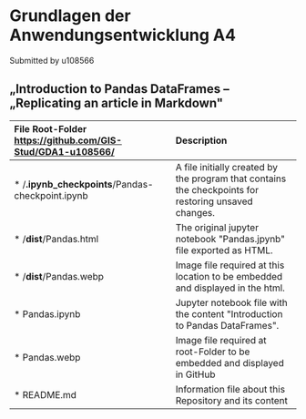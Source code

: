 # Grundlagen der Anwendungsentwicklung A4

Submitted by u108566

## „Introduction to Pandas DataFrames – „Replicating an article in Markdown"


|  **File** Root-Folder **https://github.com/GIS-Stud/GDA1-u108566/** |**Description**| 
| :--------------------------------------------------------------| :------------------------------------------------------ |
|* /**.ipynb_checkpoints**/Pandas-checkpoint.ipynb        |A file initially created by the program that contains the checkpoints for restoring unsaved changes.|
|* /**dist**/Pandas.html                                  |The original jupyter notebook "Pandas.jpynb" file exported as HTML.                                 |
|* /**dist**/Pandas.webp                                  |Image file required at this location to be embedded and displayed in the html.                      |
|* Pandas.ipynb                                       |Jupyter notebook file with the content "Introduction to Pandas DataFrames".                         |
|* Pandas.webp                                        |Image file required at root-Folder to be embedded and displayed in GitHub                           |
|* README.md                                          |Information file about this Repository and its content                                              |